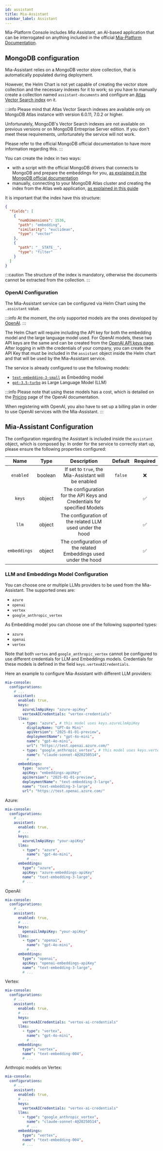 ```yaml
---
id: assistant
title: Mia-Assistant
sidebar_label: Assistant
---
```


<!--
WARNING: this file was automatically generated by Mia-Platform Doc Aggregator.
DO NOT MODIFY IT BY HAND.
Instead, modify the source file and run the aggregator to regenerate this file.
-->

Mia-Platform Console includes *Mia Assistant*, an AI-based application that can be interrogated on anything included in the official [Mia-Platform Documentation](/).

## MongoDB configuration

Mia-Assistant relies on a MongoDB vector store collection, that is automatically populated during deployment.

However, the Helm Chart is not yet capable of creating the vector store collection and the necessary indexes for it to work; so you have to manually create a collection named `assistant-documents` and configure an [Atlas Vector Search index](https://www.mongodb.com/docs/atlas/atlas-vector-search/tutorials/vector-search-quick-start/) on it.

:::info
Please mind that Atlas Vector Search indexes are available only on MongoDB Atlas instance with version 6.0.11, 7.0.2 or higher.

Unfortunately, MongoDB's Vector Search indexes are not available on previous versions or on MongoDB Entreprise Server edition. If you don't meet these requirements, unfortunately the service will not work.

Please refer to the official MongoDB official documentation to have more information regarding this.
:::

You can create the index in two ways:

- with a script with the official MongoDB drivers that connects to MongoDB and prepare the embeddings for you, [as explained in the MongoDB official documentation](https://www.mongodb.com/docs/atlas/atlas-vector-search/vector-search-type/#procedure)
- manually, connecting to your MongoDB Atlas cluster and creating the index from the Atlas web application, [as explained in this guide](https://mongodb-developer.github.io/search-lab/docs/vector-search/create-index)

It is important that the index have this structure:

```json
{
  "fields": [
    {
      "numDimensions": 1536,
      "path": "embedding",
      "similarity": "euclidean",
      "type": "vector"
    },
    {
      "path": "__STATE__",
      "type": "filter"
    }
  ]
}
```

:::caution
The structure of the index is mandatory, otherwise the documents cannot be extracted from the collection.
:::

### OpenAI Configuration

The Mia-Assistant service can be configured via Helm Chart using the `.assistant` value.

:::info
At the moment, the only supported models are the ones developed by [OpenAI](https://platform.openai.com/docs/models/overview).
:::

The Helm Chart will require including the API key for both the embedding model and the large language model used. For OpenAI models, these two API keys are the same and can be created from the [OpenAI API keys page](https://platform.openai.com/api-keys). After logging in with the credentials of your company, you can create the API Key that must be included in the `assistant` object inside the Helm chart and that will be used by the Mia-Assistant service.

The service is already configured to use the following models:

- [`text-embedding-3-small`](https://platform.openai.com/docs/guides/embeddings) as Embedding model
- [`gpt-3.5-turbo`](https://platform.openai.com/docs/models/gpt-3-5-turbo) as Large Language Model (LLM)

:::info
Please note that using these models has a cost, which is detailed on the [Pricing](https://openai.com/api/pricing/) page of the OpenAI documentation.

When registering with OpenAI, you also have to set up a billing plan in order to use OpenAI services with the Mia-Assistant.
:::

## Mia-Assistant Configuration

The configuration regarding the Assistant is included inside the `assistant` object, which is composed by:
In order for the service to correctly start up, please ensure the following properties configured:

| Name | Type | Description | Default | Required |
|:----:|:----:|:-----------:|:-------:|:--------:|
| `enabled`         | boolean | If set to `true`, the Mia-Assistant will be enabled               | `false` | ❌ |
| `keys`             | object  | The configuration for the API Keys and Credentials for specified Models          |         | ✅ |
| `llm`             | object  | The configuration of the related LLM used under the hood          |         | ✅ |
| `embeddings`      | object  | The configuration of the related Embeddings used under the hood   |         | ✅ |

### LLM and Embeddings Model Configuration

You can choose one or multiple LLMs providers to be used from the Mia-Assistant. The supported ones are:

- `azure`
- `openai`
- `vertex`
- `google_anthropic_vertex`

As Embedding model you can choose one of the following supported types:

- `azure`
- `openai`
- `vertex`

Note that both `vertex` and `google_anthropic_vertex` cannot be configured to use different credentials for LLM and Embeddings models. Credentials for these models is defined in the field `keys.vertexAICredentials`.

Here an example to configure Mia-Assistant with different LLM providers:

```yaml
mia-console:
  configurations:
    # ...
    assistant:
      enabled: true,
      keys:
        azureLlmApiKey: "azure-apiKey"
        vertexAICredentials: "vertex-credentials"
      llms:
        - type: "azure", # this model uses keys.azureLlmApiKey
          displayName: "GPT-4o Mini"
          apiVersion": "2025-01-01-preview",
          deploymentName": "gpt-4o-mini",
          name": "gpt-4o-mini",
          url": "https://test.openai.azure.com/"
        - type: "google_anthropic_vertex", # this model uses keys.vertexAICredentials
          name": "claude-sonnet-4@20250514",
          # ...
      embeddings:
        type: "azure",
        apiKey: "embeddings-apiKey"
        apiVersion": "2025-01-01-preview",
        deploymentName": "text-embedding-3-large",
        name": "text-embedding-3-large",
        url": "https://test.openai.azure.com/"
```

Azure:

```yaml
mia-console:
  configurations:
    # ...
    assistant:
      enabled: true,
      # ...
      keys:
        azureLlmApiKey: "your-apiKey"
      llms:
        - type": "azure",
          name": "gpt-4o-mini",
          # ...
      embeddings:
        type": "azure",
        apiKey: "azure-embeddings-apiKey"
        name": "text-embedding-3-large",
        # ...
```

OpenAI:

```yaml
mia-console:
  configurations:
    # ...
    assistant:
      enabled: true,
      # ...
      keys:
        openaiLlmApiKey: "your-apiKey"
      llms:
        - type": "openai",
          name": "gpt-4o-mini",
          # ...
      embeddings:
        type": "openai",
        apiKey: "openai-embeddings-apiKey"
        name": "text-embedding-3-large",
        # ...
```

Vertex:

```yaml
mia-console:
  configurations:
    # ...
    assistant:
      enabled: true,
      # ...
      keys:
        vertexAICredentials: "vertex-ai-credentials"
      llms:
        - type": "vertex",
          name": "gpt-4o-mini",
          # ...
      embeddings:
        type": "vertex",
        name": "text-embedding-004",
        # ...
```

Anthropic models on Vertex:

```yaml
mia-console:
  configurations:
    # ...
    assistant:
      enabled: true,
      # ...
      keys:
        vertexAICredentials: "vertex-ai-credentials"
      llms:
        - type": "google_anthropic_vertex",
          name": "claude-sonnet-4@20250514",
          # ...
      embeddings:
        type": "vertex",
        name": "text-embedding-004",
        # ...
```
